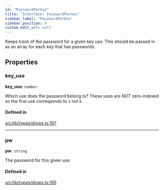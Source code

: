 ```yaml
---
id: "PasswordPerUse"
title: "Interface: PasswordPerUse"
sidebar_label: "PasswordPerUse"
sidebar_position: 0
custom_edit_url: null
---
```


Keeps track of the password for a given key use. This should be passed in as an array for each key that has passwords.

## Properties

### key\_use

 **key\_use**: `number`

Which use does the password belong to? These uses are *NOT* zero-indexed so the first use corresponds to `1` not `0`.

#### Defined in

[src/lib/types/drops.ts:197](https://github.com/keypom/keypom-js/blob/29c10f94/src/lib/types/drops.ts#L197)

___

### pw

 **pw**: `string`

The password for this given use

#### Defined in

[src/lib/types/drops.ts:195](https://github.com/keypom/keypom-js/blob/29c10f94/src/lib/types/drops.ts#L195)

